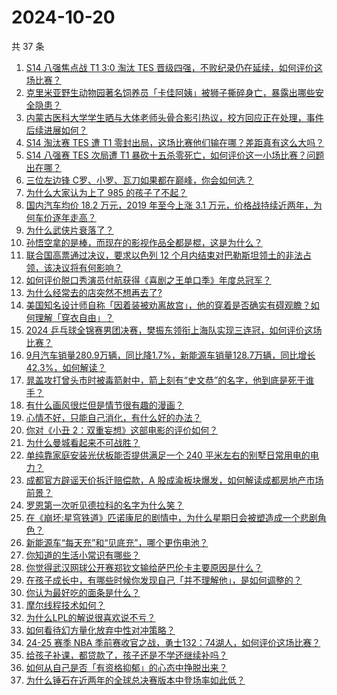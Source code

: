 # 2024-10-20

共 37 条

<!-- BEGIN -->
<!-- 最后更新时间 Sun Oct 20 2024 01:15:53 GMT+0800 (China Standard Time) -->

1. [S14 八强焦点战 T1 3:0 淘汰 TES 晋级四强，不败纪录仍在延续，如何评价这场比赛？](https://www.zhihu.com/question/1392959060)
1. [克里米亚野生动物园著名饲养员「卡佳阿姨」被狮子撕碎身亡，暴露出哪些安全隐患？](https://www.zhihu.com/question/1258079167)
1. [内蒙古医科大学学生晒与大体老师头骨合影引热议，校方回应正在处理，事件后续进展如何？](https://www.zhihu.com/question/1269624035)
1. [S14 淘汰赛 TES 遭 T1 零封出局，这场比赛他们输在哪？差距真有这么大吗？](https://www.zhihu.com/question/1407746859)
1. [S14 八强赛 TES 次局遭 T1 暴砍十五杀零死亡，如何评价这一小场比赛？问题出在哪？](https://www.zhihu.com/question/1403467824)
1. [三位左边锋 C罗、小罗、瓦刀如果都在巅峰，你会如何选？](https://www.zhihu.com/question/551880179)
1. [为什么大家认为上了 985 的孩子了不起？](https://www.zhihu.com/question/654939134)
1. [国内汽车均价 18.2 万元，2019 年至今上涨 3.1 万元，价格战持续近两年，为何车价逐年走高？](https://www.zhihu.com/question/1298893090)
1. [为什么武侠片衰落了？](https://www.zhihu.com/question/480063802)
1. [孙悟空拿的是棒，而现在的影视作品全都是棍，这是为什么？](https://www.zhihu.com/question/666925982)
1. [联合国高票通过决议，要求以色列 12 个月内结束对巴勒斯坦领土的非法占领，该决议将有何影响？](https://www.zhihu.com/question/667562641)
1. [如何评价脱口秀演员付航获得《喜剧之王单口季》年度总冠军？](https://www.zhihu.com/question/1363865019)
1. [为什么经常去的店突然不想再去了?](https://www.zhihu.com/question/610442387)
1. [美国知名设计师自称「因着装被劝离故宫」，他的穿着是否确实有碍观瞻？如何理解「穿衣自由」？](https://www.zhihu.com/question/1270478790)
1. [2024 乒乓球全锦赛男团决赛，樊振东领衔上海队实现三连冠，如何评价这场比赛？](https://www.zhihu.com/question/1380624232)
1. [9月汽车销量280.9万辆，同比降1.7%，新能源车销量128.7万辆，同比增长42.3%，如何解读？](https://www.zhihu.com/question/830368950)
1. [晁盖攻打曾头市时被毒箭射中，箭上刻有“史文恭”的名字，他到底是死于谁手？](https://www.zhihu.com/question/1076881604)
1. [有什么画风很烂但是情节很有趣的漫画？](https://www.zhihu.com/question/532940690)
1. [心情不好，只能自己消化，有什么好的办法？](https://www.zhihu.com/question/1045569972)
1. [你对《小丑 2：双重妄想》这部电影的评价如何？](https://www.zhihu.com/question/857471089)
1. [为什么曼城看起来不可战胜？](https://www.zhihu.com/question/344191003)
1. [单纯靠家庭安装光伏板能否提供满足一个 240 平米左右的别墅日常用电的电力？](https://www.zhihu.com/question/414478587)
1. [成都官方辟谣天价拆迁赔偿款，A 股成渝板块爆发，如何解读成都房地产市场前景？](https://www.zhihu.com/question/1048568467)
1. [罗恩第一次听见德拉科的名字为什么笑？](https://www.zhihu.com/question/664256916)
1. [在《崩坏:星穹铁道》匹诺康尼的剧情中，为什么星期日会被塑造成一个悲剧角色？](https://www.zhihu.com/question/659695076)
1. [新能源车“每天充”和“见底充”，哪个更伤电池？](https://www.zhihu.com/question/664599967)
1. [你知道的生活小常识有哪些？](https://www.zhihu.com/question/31765962)
1. [你觉得武汉网球公开赛郑钦文输给萨巴伦卡主要原因是什么？](https://www.zhihu.com/question/861782858)
1. [在孩子成长中，有哪些时候你发现自己「并不理解他」，是如何调整的？](https://www.zhihu.com/question/1083301698)
1. [你认为最好吃的面条是什么？](https://www.zhihu.com/question/618729853)
1. [摩尔线程技术如何？](https://www.zhihu.com/question/486699923)
1. [为什么LPL的解说很喜欢说不亏？](https://www.zhihu.com/question/859658795)
1. [如何看待幻方量化放弃中性对冲策略？](https://www.zhihu.com/question/1304466643)
1. [24-25 赛季 NBA 季前赛收官之战，勇士132：74湖人，如何评价这场比赛？](https://www.zhihu.com/question/1341922480)
1. [给孩子补课，都贷款了，孩子还是不学还继续补吗？](https://www.zhihu.com/question/667299055)
1. [如何从自己是否「有资格抑郁」的心态中挣脱出来？](https://www.zhihu.com/question/668022302)
1. [为什么锤石在近两年的全球总决赛版本中登场率如此低？](https://www.zhihu.com/question/968626718)

<!-- END -->
